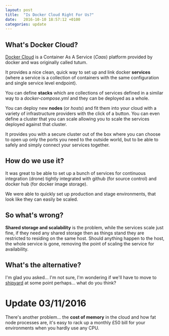 ```yaml
---
layout: post
title:  "Is Docker Cloud Right For Us?"
date:   2016-10-10 18:57:12 +0100
categories: update
---
```


## What's Docker Cloud?

[Docker Cloud](http://cloud.docker.com) is a Container As A Service (*Caas*)
platform provided by docker and was originally called tutum.

It provides a nice clean, quick way to set up and link docker **services** (where a
service is a collection of containers with the same configuration and single
service level endpoint).

You can define **stacks** which are collections of services defined in a similar 
way to a *docker-compose.yml* and they can be deployed as a whole. 

You can deploy new **nodes** (or *hosts*) and fit them into your cloud with a
variety of infrastructure providers with the click of a button. You can even
define a cluster that you can scale allowing you to scale the services deployed
against that cluster.

It provides you with a secure cluster out of the box where you can choose to 
open up only the ports you need to the outside world, but to be able to safely
and simply connect your services together.

## How do we use it?

It was great to be able to set up a bunch of services for continuous 
integration (drone) tightly integrated with github (for source control) and 
docker hub (for docker image storage).

We were able to quickly set up production and stage environments, that look like
they can easily be scaled.

## So what's wrong?

**Shared storage and scalability** is the problem, while the services scale just
fine, if they need any shared storage then as things stand they are restricted
to residing on the same host. Should anything happen to the host, the whole 
service is gone, removing the point of scaling the service for availability.

## What's the alternative?

I'm glad you asked... I'm not sure, I'm wondering if we'll have to move to 
[shipyard](https://shipyard-project.com/) at some point perhaps... what do you 
think?

# Update 03/11/2016

There's another problem... the **cost of memory** in the cloud and how fat node 
processes are, it's easy to rack up a monthly £50 bill for your environments 
when you hardly use any CPU.
